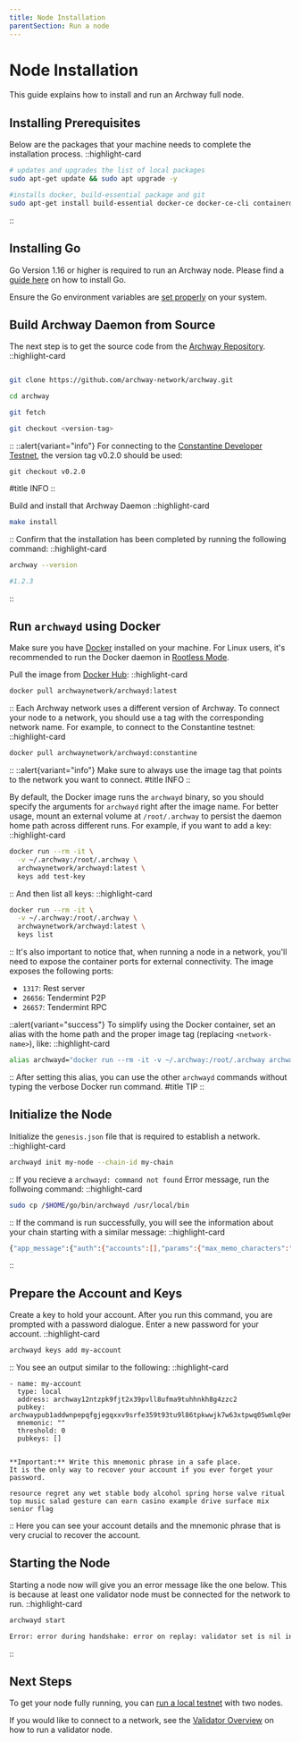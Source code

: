 ```yaml
---
title: Node Installation
parentSection: Run a node
---
```


# Node Installation

This guide explains how to install and run an Archway full node.

## Installing Prerequisites

Below are the packages that your machine needs to complete the installation process.
::highlight-card

```bash
# updates and upgrades the list of local packages
sudo apt-get update && sudo apt upgrade -y

#installs docker, build-essential package and git
sudo apt-get install build-essential docker-ce docker-ce-cli containerd.io docker-compose-plugin git

```

::

## Installing Go

Go Version 1.16 or higher is required to run an Archway node. Please find a [guide here](https://golang.org/doc/install) on how to install Go.

Ensure the Go environment variables are [set properly](https://golang.org/doc/gopath_code#GOPATH) on your system.

## Build Archway Daemon from Source

The next step is to get the source code from the [Archway Repository](https://github.com/archway-network/archway).
::highlight-card

```bash

git clone https://github.com/archway-network/archway.git

cd archway

git fetch

git checkout <version-tag>

```

::
::alert{variant="info"}
For connecting to the [Constantine Developer Testnet](https://docs.archway.io/docs/overview/network#constantine-dapp-developer-testnet), the version tag v0.2.0 should be used:

`git checkout v0.2.0`

#title
INFO
::

Build and install that Archway Daemon
::highlight-card

```bash
make install
```

::
Confirm that the installation has been completed by running the following command:
::highlight-card

```bash
archway --version

#1.2.3
```

::

## Run `archwayd` using Docker

Make sure you have [Docker](https://docs.docker.com/get-docker 'Install Docker') installed on your machine. For Linux users, it's recommended to run the Docker daemon in [Rootless Mode](https://docs.docker.com/engine/security/rootless/ 'Docker Rootless mode').

Pull the image from [Docker Hub](https://hub.docker.com/r/archwaynetwork/archwayd):
::highlight-card

```bash
docker pull archwaynetwork/archwayd:latest
```

::
Each Archway network uses a different version of Archway. To connect your node to a network, you should use a tag with the corresponding network name. For example, to connect to the Constantine testnet:
::highlight-card

```bash
docker pull archwaynetwork/archwayd:constantine
```

::
::alert{variant="info"}
Make sure to always use the image tag that points to the network you want to connect.
#title
INFO
::

By default, the Docker image runs the `archwayd` binary, so you should specify the arguments for `archwayd` right after the image name. For better usage, mount an external volume at `/root/.archway` to persist the daemon home path across different runs. For example, if you want to add a key:
::highlight-card

```bash
docker run --rm -it \
  -v ~/.archway:/root/.archway \
  archwaynetwork/archwayd:latest \
  keys add test-key
```

::
And then list all keys:
::highlight-card

```bash
docker run --rm -it \
  -v ~/.archway:/root/.archway \
  archwaynetwork/archwayd:latest \
  keys list
```

::
It's also important to notice that, when running a node in a network, you'll need to expose the container ports for external connectivity. The image exposes the following ports:

- `1317`: Rest server
- `26656`: Tendermint P2P
- `26657`: Tendermint RPC

::alert{variant="success"}
To simplify using the Docker container, set an alias with the home path and the proper image tag (replacing `<network-name>`), like:
::highlight-card

```bash
alias archwayd="docker run --rm -it -v ~/.archway:/root/.archway archwaynetwork/archwayd:<network-name>"
```

::
After setting this alias, you can use the other `archwayd` commands without typing the verbose Docker run command.
#title
TIP
::

## Initialize the Node

Initialize the `genesis.json` file that is required to establish a network.
::highlight-card

```bash
archwayd init my-node --chain-id my-chain
```

::
If you recieve a `archwayd: command not found` Error message, run the follwoing command:
::highlight-card

```bash
sudo cp /$HOME/go/bin/archwayd /usr/local/bin
```

::
If the command is run successfully, you will see the information about your chain starting with a similar message:
::highlight-card

```bash
{"app_message":{"auth":{"accounts":[],"params":{"max_memo_characters":"256","sig_verify_cost_ed25519":"590","sig_verify_cost_secp256k1":"1000","tx_sig_limit":"7","tx_size_cost_per_byte":"10"}}....

```

::

## Prepare the Account and Keys

Create a key to hold your account. After you run this command, you are prompted with a password dialogue. Enter a new password for your account.
::highlight-card

```bash
archwayd keys add my-account
```

::
You see an output similar to the following:
::highlight-card

```text
- name: my-account
  type: local
  address: archway12ntzpk9fjt2x39pvll8ufma9tuhhnkh8g4zzc2
  pubkey: archwaypub1addwnpepqfgjegqxxv9srfe359t93tu9l86tpkwwjk7w63xtpwq05wmlq9emjmxfmmv
  mnemonic: ""
  threshold: 0
  pubkeys: []


**Important:** Write this mnemonic phrase in a safe place.
It is the only way to recover your account if you ever forget your password.

resource regret any wet stable body alcohol spring horse valve ritual top music salad gesture can earn casino example drive surface mix senior flag
```

::
Here you can see your account details and the mnemonic phrase that is very crucial to recover the account.

## Starting the Node

Starting a node now will give you an error message like the one below. This is because at least one validator node must be connected for the network to run.
::highlight-card

```bash
archwayd start

Error: error during handshake: error on replay: validator set is nil in genesis and still empty after InitChain
```

::

## Next Steps

To get your node fully running, you can [run a local testnet](https://docs.archway.io/docs/node/running-a-local-testnet) with two nodes.

If you would like to connect to a network, see the [Validator Overview](../validator/overview.md) on how to run a validator node.
